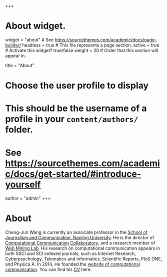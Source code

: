 +++
# About widget.
widget = "about"  # See https://sourcethemes.com/academic/docs/page-builder/
headless = true  # This file represents a page section.
active = true  # Activate this widget? true/false
weight = 20  # Order that this section will appear in.

title = "About"

# Choose the user profile to display
# This should be the username of a profile in your `content/authors/` folder.
# See https://sourcethemes.com/academic/docs/get-started/#introduce-yourself
author = "admin"
+++

# About

Cheng-Jun Wang is currently an associate  professor in the [School of Journalism and Communication, Nanjing University](http://jc.nju.edu.cn). He is the director of [Computational Communication Collaboratory](https://computational-communication.com/collaboratory/), and a research member of [Web Mining Lab](http://weblab.com.cityu.edu.hk). His research on computational communication appears in both SSCI and SCI indexed journals, such as Internet Research, Cyberpsychology, Telematics and Informatics, Scientific Reports, PloS ONE, and Physica A. In 2014, He founded the [website of computational communication](https://computational-communication.com). You can find his [CV](cv/) here.
